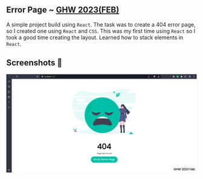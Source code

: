 ## Error Page ~ [GHW 2023(FEB)](https://ghw.mlh.io)

A simple project build using `React`. The task was to create a 404 error page, so I created one using `React` and `CSS`. This was my first time using `React` so I took a good time creating the layout. Learned how to stack elements in `React`.

## Screenshots 📳

![](/screenshots/404page.png)
